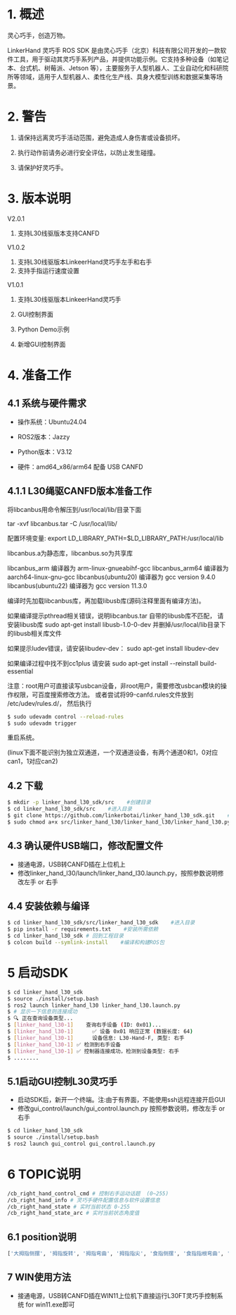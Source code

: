# 1. **概述**

灵心巧手，创造万物。

LinkerHand 灵巧手 ROS SDK 是由灵心巧手（北京）科技有限公司开发的一款软件工具，用于驱动其灵巧手系列产品，并提供功能示例。它支持多种设备（如笔记本、台式机、树莓派、Jetson 等），主要服务于人型机器人、工业自动化和科研院所等领域，适用于人型机器人、柔性化生产线、具身大模型训练和数据采集等场景。

# 2. **警告**

1. 请保持远离灵巧手活动范围，避免造成人身伤害或设备损坏。

2. 执行动作前请务必进行安全评估，以防止发生碰撞。

3. 请保护好灵巧手。

# 3. **版本说明**

V2.0.1
1. 支持L30线驱版本支持CANFD

V1.0.2
1. 支持L30线驱版本LinkeerHand灵巧手左手和右手
2. 支持手指运行速度设置

V1.0.1
1. 支持L30线驱版本LinkeerHand灵巧手
2. GUI控制界面
3. Python Demo示例


3. 新增GUI控制界面

# 4. 准备工作

## 4.1 系统与硬件需求

* 操作系统：Ubuntu24.04

* ROS2版本：Jazzy

* Python版本：V3.12

* 硬件：amd64_x86/arm64 配备 USB CANFD

## 4.1.1 L30绳驱CANFD版本准备工作

将libcanbus用命令解压到/usr/local/lib/目录下面

tar -xvf libcanbus.tar -C /usr/local/lib/

配置环境变量:      export LD_LIBRARY_PATH=$LD_LIBRARY_PATH:/usr/local/lib

libcanbus.a为静态库，libcanbus.so为共享库

libcanbus_arm        编译器为    arm-linux-gnueabihf-gcc
libcanbus_arm64      编译器为    aarch64-linux-gnu-gcc
libcanbus(ubuntu20)  编译器为    gcc version 9.4.0
libcanbus(ubuntu22)  编译器为    gcc version 11.3.0


编译时先加载libcanbus库，再加载libusb库(源码注释里面有编译方法)。

如果编译提示pthread相关错误，说明libcanbus.tar
自带的libusb库不匹配， 请安装libusb库        sudo apt-get install libusb-1.0-0-dev 并删掉/usr/local/lib目录下的libusb相关库文件

如果提示ludev错误，请安装libudev-dev：       sudo apt-get install libudev-dev

如果编译过程中找不到cc1plus 请安装           sudo apt-get install --reinstall build-essential


注意：root用户可直接读写usbcan设备，非root用户，需要修改usbcan模块的操作权限，可百度搜索修改方法。
或者尝试将99-canfd.rules文件放到 /etc/udev/rules.d/， 然后执行
```bash
$ sudo udevadm control --reload-rules
$ sudo udevadm trigger
```
重启系统。

(linux下面不能识别为独立双通道，一个双通道设备，有两个通道0和1，0对应can1，1对应can2)


## 4.2 下载

```bash
$ mkdir -p linker_hand_l30_sdk/src    #创建目录
$ cd linker_hand_l30_sdk/src    #进入目录
$ git clone https://github.com/linkerbotai/linker_hand_l30_sdk.git    #获取SDK
$ sudo chmod a+x src/linker_hand_l30/linker_hand_l30/linker_hand_l30.py # 添加执行权限
```

## 4.3 确认硬件USB端口，修改配置文件
- 接通电源，USB转CANFD插在上位机上
- 修改linker_hand_l30/launch/linker_hand_l30.launch.py，按照参数说明修改左手 or 右手

## 4.4 安装依赖与编译

```bash
$ cd linker_hand_l30_sdk/src/linker_hand_l30_sdk    #进入目录
$ pip install -r requirements.txt    #安装所需依赖
$ cd linker_hand_l30_sdk # 回到工程目录
$ colcon build --symlink-install    #编译和构建ROS包
```

# 5 启动SDK
```bash
$ cd linker_hand_l30_sdk
$ source ./install/setup.bash
$ ros2 launch linker_hand_l30 linker_hand_l30.launch.py
$ # 显示一下信息则连接成功
$ 🔍 正在查询设备类型...
$ [linker_hand_l30-1]    查询右手设备 (ID: 0x01)...
$ [linker_hand_l30-1]      ✅ 设备 0x01 响应正常 (数据长度: 64)
$ [linker_hand_l30-1]      设备信息: L30-Hand-F, 类型: 右手
$ [linker_hand_l30-1] ✅ 检测到右手设备
$ [linker_hand_l30-1] ✅ 控制器连接成功，检测到设备类型: 右手
$ ........
```
## 5.1启动GUI控制L30灵巧手
 - 启动SDK后，新开一个终端。注:由于有界面，不能使用ssh远程连接开启GUI
 - 修改gui_control/launch/gui_control.launch.py 按照参数说明，修改左手 or 右手
```bash
$ cd linker_hand_l30_sdk
$ source ./install/setup.bash
$ ros2 launch gui_control gui_control.launch.py
```

# 6 TOPIC说明
```bash
/cb_right_hand_control_cmd # 控制右手运动话题  (0~255)
/cb_right_hand_info # 灵巧手硬件配置信息与软件设置信息
/cb_right_hand_state # 实时当前状态 0-255
/cb_right_hand_state_arc # 实时当前状态角度值
```
## 6.1 position说明
```bash
['大拇指侧摆', '拇指旋转', '拇指弯曲', '拇指指尖', '食指侧摆', '食指指根弯曲', '食指指尖', '中指侧摆', '中指指根', '中指指尖', '无名指侧摆', '无名指指根', '无名指指尖', '小指侧摆', '小指指根', '小指指尖', '手腕']
```


## 7 WIN使用方法
 - 接通电源，USB转CANFD插在WIN11上位机下直接运行L30FT灵巧手控制系统 for win11.exe即可
